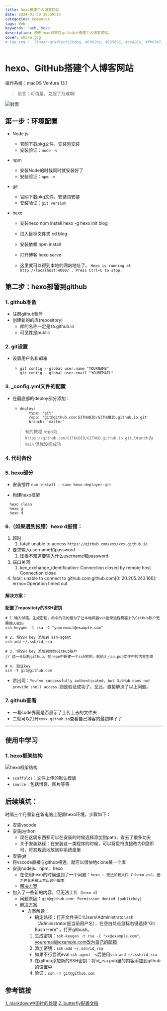 ```yaml
---
title: hexo搭建个人博客网站
date: 2024-01-30 18:59:14
categories: Computer
tags: Web
keywords: 'web, hexo'
description: 使用hexo框架在github上搭建个人博客网站。
cover: shore.jpg
# top_img : 'linear-gradient(20deg, #0062be, #925696, #cc426e, #fb0347)'
---
```


# hexo、GitHub搭建个人博客网站

<p>操作系统：macOS Ventura 13.1</p>

> 前言：可谓是，克服了万难啊!

![封面](1.png)

## 第一步：环境配置
- Node.js

  - 官网下载pkg文件，安装包安装
  - 安装验证：``node -v``

- npm

  - 安装Node的时候同时就安装好了
  - 安装验证：``npm -v``

- git

  - 官网下载pkg文件，安装包安装
  - 安装验证：``git version``

- hexo

    - 安装hexo
    npm install hexo -g
    hexo init blog
    
    - 进入目标文件夹
    cd blog
    
    - 安装依赖
    npm install
    
    - 打开博客
    hexo serve

    - 这里就可以得到本地的网站地址了。
    ``Hexo is running at http://localhost:4000/ . Press Ctrl+C to stop.``


## 第二步：hexo部署到github

### 1. github准备

- 注册github账号
- 创建新的的库(repository)
  - 库的名称一定是``ID``.github.io
  - 可见性是public

### 2. git设置

- 设置用户名和邮箱

  - ```
    git config --global user.name "YOURNAME"
    git config --global user.email "YOUREMAIL"
    ```

### 3. _config.yml文件的配置

- 在最底部的deploy部分添加：

  - ```
    deploy:
    	type: 'git'
    	repo: 'git@github.com:GITHUBID/GITHUBID.github.io.git'
    	branch: 'master'
    ```

  > 有的教程
  > repo为``https://github.com/GITHUBID/GITHUB.github.io.git``,
  > branch为``main``
  > 但我没能成功

### 4. 代码备份

### 5. hexo部分

- 安装插件
    ``npm install --save hexo-deployer-git``
  
- 构建hexo框架
```  
  hexo clean
  hexo g 
  hexo d
  ```
  
### 6.（如果遇到报错）hexo d报错：

1. 超时
   1. fatal: unable to access ``https://github.com/xxx/xxx.github.io``
2. 要求输入username和password
   1. 压根不知道要输入什么username和password
3. 端口关闭
   1. kex_exchange_identification: Connection closed by remote host Connection close
4. fatal: unable to connect to github.com:github.com[0: 20.205.243.166]: errno=Operation timed out

#### 解决方案：

**配置了repositoty的SSH密钥**

```shell
# 1.输入邮箱，生成密钥，命令的目的是为了让本地机器ssh登录远程机器上的GitHub账户无需输入密码
ssh-keygen -t rsa -C "youremail@example.com"

# 2. 将SSH key 添加到 ssh-agent
ssh-add ~/.ssh/id_rsa

# 3. 将SSH key 添加到你的GitHub账户
// 这一步回到github，在repo中新建一个ssh密钥，粘贴d_rsa.pub文件中的内容生成

# 4. 验证key
ssh -T git@github.com
```

- 若出现：``You've successfully authenticated, but GitHub does not provide shell access.``则是验证成功了，至此，直接解决了以上问题。


### 7. github查看

- 一看code界面是否展示了上传上去的文件夹
- 二就可以打开``xxxx.github.io``查看自己博客的最初样子了

---
## 使用中学习
### 1. hexo框架结构
![hexo框架结构](2.png)
- ``scaffolds``：文件上传的默认模版
- ``source``：包括博客、图片等等

## 后续填坑：

时隔三个月重新在新电脑上配置hexo环境，步骤如下：
- 安装vscode
- 安装python
  - 现在这俩东西都可以在安装的时候选择添加到path，省去了很多功夫
  - 关于安装路径：在安装这一类程序的时候，可以将盘符直接改为D盘即可，将其规范地放到非系统盘里
- 安装git
- 将vscode直接与github相连，就可以很快地clone某一个库
- 安装nodejs、npm、hexo
  - 在使用hexo的时候遇到了一个问题：`hexo : 无法加载文件 C:hexo.ps1，因为在此系统上禁止运行脚本`
  - [解决方案](https://www.cnblogs.com/hdlan/p/14452703.html)
- 加入了一些新的内容，但无法上传（`hexo d`）
  - 问题原因：`git@github.com: Permission denied (publickey)`
  - [解决方案](https://blog.csdn.net/qq_40047019/article/details/122898308)
    - 方案解读：
      - 确定路径：打开文件夹C:\Users\Administrator\.ssh（Administrator是当前用户名），在空白处点鼠标右键选择“Git Bush Here” ，打开gitbush。
      1. 生成密钥：`ssh-keygen -t rsa -C "xx@example.com"`， youremail@example.com改为自己的邮箱
      2. 添加密钥：`ssh-add ~/.ssh/id_rsa`
        - 如果不行尝试eval `ssh-agent -s`后使用`ssh-add ~/.ssh/id_rsa`
      3. 在github添加新的SSH密钥：将id_rsa.pub里的内容添加到github的设置中
      4. 验证：`ssh -T git@github.com`

## 参考链接
[1. markdown中图片的处理](https://blog.csdn.net/2301_77285173/article/details/130189857)
[2. butterfly配置文档](https://butterfly.js.org/posts/21cfbf15/)


